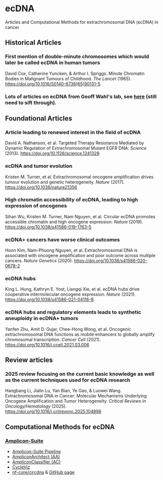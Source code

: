 # ecDNA
Articles and Computational Methods for extrachromosomal DNA (ecDNA) in cancer

## Historical Articles

### First mention of double-minute chromosomes which would later be called ecDNA in human tumors
David Cox, Catherine Yuncken, & Arthur I. Spriggs. Minute Chromatin Bodies in Malignant Tumours of Childhood. _The Lancet_ (1965). https://doi.org/10.1016/S0140-6736(65)90131-5

### Lots of articles on ecDNA from Geoff Wahl's lab, see [here](https://wahl.salk.edu/wp-content/uploads/sites/15/2017/07/WahlCVJuly2017.pdf) (still need to sift through).

## Foundational Articles

### Article leading to renewed interest in the field of ecDNA
David A. Nathanson, et al. Targeted Therapy Resistance Mediated by Dynamic Regulation of Extrachromosomal Mutant EGFR DNA. _Science_ (2013). https://doi.org/10.1126/science.1241328

### ecDNA and tumor evolution
Kristen M. Turner, et al. Extrachromosomal oncogene amplification drives tumour evolution and genetic heterogeneity. _Nature_ (2017). https://doi.org/10.1038/nature21356

### High chromatin accessibility of ecDNA, leading to high expression of oncogenes
Sihan Wu, Kristen M. Turner, Nam Nguyen, et al. Circular ecDNA promotes accessible chromatin and high oncogene expression. _Nature_ (2019). https://doi.org/10.1038/s41586-019-1763-5

### ecDNA+ cancers have worse clinical outcomes
Hoon Kim, Nam-Phuong Nguyen, et al. Extrachromosomal DNA is associated with oncogene amplification and poor outcome across multiple cancers. _Nature Genetics_ (2020). https://doi.org/10.1038/s41588-020-0678-2

### ecDNA hubs
King L. Hung, Kathryn E. Yost, Liangqi Xie, et al. ecDNA hubs drive cooperative intermolecular oncogene expression. _Nature_ (2021). https://doi.org/10.1038/s41586-021-04116-8

### ecDNA hubs and regulatory elements leads to synthetic aneuploidy in ecDNA+ tumors
Yanfen Zhu, Amit D. Gujar, Chee-Hong Wong, et al. Oncogenic extrachromosomal DNA functions as mobile enhancers to globally amplify chromosomal transcription. _Cancer Cell_ (2021). https://doi.org/10.1016/j.ccell.2021.03.006

## Review articles

### 2025 review focusing on the current basic knowledge as well as the current techniques used for ecDNA research
Hangbang Li, Jialin Lu, Yan Bian, Ye Gao, & Luowei Wang. Extrachromosomal DNA in Cancer: Molecular Mechanisms Underlying Oncogene Amplification and Tumor Heterogeneity. _Critical Reviews in Oncology/Hematology_ (2025). https://doi.org/10.1016/j.critrevonc.2025.104898

## Computational Methods for ecDNA

### [Amplicon-Suite](https://github.com/AmpliconSuite)
- [Amplicon-Suite Pipeline](https://github.com/AmpliconSuite/AmpliconSuite-pipeline)
- [AmpliconArchitect (AA)](https://github.com/AmpliconSuite/AmpliconArchitect)
- [AmpliconClassifier (AC)](https://github.com/AmpliconSuite/AmpliconClassifier)
- [CycleViz](https://github.com/AmpliconSuite/CycleViz)
- [nf-core/circdna](https://nf-co.re/circdna/) & [GitHub page](https://github.com/nf-core/circdna/)
